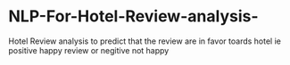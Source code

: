 # NLP-For-Hotel-Review-analysis-
Hotel Review analysis to predict that the review are in favor toards hotel ie positive happy review or negitive not happy 

